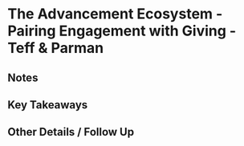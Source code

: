 # The Advancement Ecosystem - Pairing Engagement with Giving - Teff & Parman
 
## Notes 
 
 
## Key Takeaways 
 
 
## Other Details / Follow Up 
 
 
